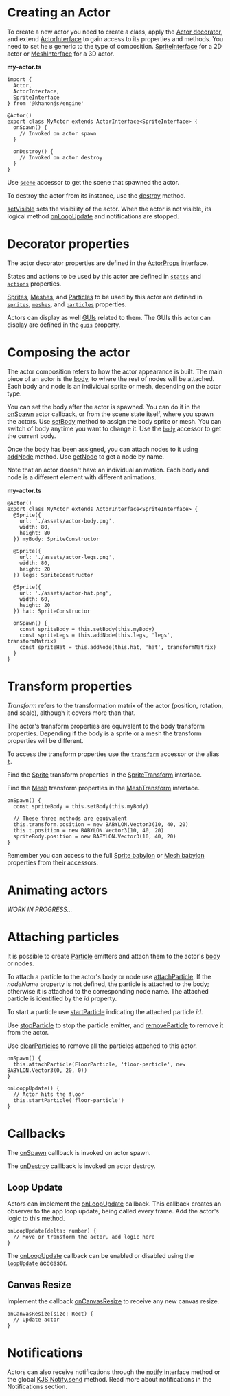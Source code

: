 # Creating an Actor

To create a new actor you need to create a class, apply the [Actor decorator](https://khanonjs.com/api-docs/functions/decorators_actor.Actor.html), and extend [ActorInterface](https://khanonjs.com/api-docs/classes/decorators_actor.ActorInterface.html) to gain access to its properties and methods. You need to set he `B` generic to the type of composition. [SpriteInterface](https://khanonjs.com/api-docs/classes/decorators_sprite.SpriteInterface.html) for a 2D actor or [MeshInterface](https://khanonjs.com/api-docs/classes/decorators_mesh.MeshInterface.html) for a 3D actor.

**my-actor.ts**
```
import {
  Actor,
  ActorInterface,
  SpriteInterface
} from '@khanonjs/engine'

@Actor()
export class MyActor extends ActorInterface<SpriteInterface> {
  onSpawn() {
    // Invoked on actor spawn
  }

  onDestroy() {
    // Invoked on actor destroy
  }
}
```

Use [`scene`](https://khanonjs.com/api-docs/classes/decorators_actor.ActorInterface.html#scene) accessor to get the scene that spawned the actor.

To destroy the actor from its instance, use the [destroy](https://khanonjs.com/api-docs/classes/decorators_actor.ActorInterface.html#destroy) method.

[setVisible](https://khanonjs.com/api-docs/classes/decorators_actor.ActorInterface.html#setVisible) sets the visibility of the actor. When the actor is not visible, its logical method [onLoopUpdate](https://khanonjs.com/api-docs/classes/decorators_actor.ActorInterface.html#onLoopUpdate) and notifications are stopped.

# Decorator properties

The actor decorator properties are defined in the [ActorProps](https://khanonjs.com/api-docs/interfaces/decorators_actor.ActorProps.html) interface.

States and actions to be used by this actor are defined in [`states`](https://khanonjs.com/api-docs/interfaces/decorators_actor.ActorProps.html#states) and [`actions`](https://khanonjs.com/api-docs/interfaces/decorators_actor.ActorProps.html#actions) properties.

[Sprites](https://khanonjs.com/api-docs/modules/decorators_sprite.html), [Meshes](https://khanonjs.com/api-docs/modules/decorators_mesh.html), and [Particles](https://khanonjs.com/api-docs/modules/decorators_particle.html) to be used by this actor are defined in [`sprites`](https://khanonjs.com/api-docs/interfaces/decorators_actor.ActorProps.html#sprites), [`meshes`](https://khanonjs.com/api-docs/interfaces/decorators_actor.ActorProps.html#meshes), and [`particles`](https://khanonjs.com/api-docs/interfaces/decorators_actor.ActorProps.html#particles) properties.

Actors can display as well [GUIs](https://khanonjs.com/api-docs/modules/decorators_gui.html) related to them. The GUIs this actor can display are defined in the [`guis`](https://khanonjs.com/api-docs/interfaces/decorators_actor.ActorProps.html#guis) property.

# Composing the actor

The actor composition refers to how the actor appearance is built. The main piece of an actor is the [body](https://khanonjs.com/api-docs/classes/decorators_actor.ActorInterface.html#body), to where the rest of nodes will be attached. Each body and node is an individual sprite or mesh, depending on the actor type.

You can set the body after the actor is spawned. You can do it in the [onSpawn](https://khanonjs.com/api-docs/classes/decorators_actor.ActorInterface.html#onSpawn) actor callback, or from the scene state itself, where you spawn the actors. Use [setBody](https://khanonjs.com/api-docs/classes/decorators_actor.ActorInterface.html#setBody) method to assign the body sprite or mesh. You can switch of body anytime you want to change it. Use the [`body`](https://khanonjs.com/api-docs/classes/decorators_actor.ActorInterface.html#body) accessor to get the current body.

Once the body has been assigned, you can attach nodes to it using [addNode](https://khanonjs.com/api-docs/classes/decorators_actor.ActorInterface.html#addNode) method. Use [getNode](https://khanonjs.com/api-docs/classes/decorators_actor.ActorInterface.html#getNode) to get a node by name.

Note that an actor doesn't have an individual animation. Each body and node is a different element with different animations.

**my-actor.ts**
```
@Actor()
export class MyActor extends ActorInterface<SpriteInterface> {
  @Sprite({
    url: './assets/actor-body.png',
    width: 80,
    height: 80
  }) myBody: SpriteConstructor

  @Sprite({
    url: './assets/actor-legs.png',
    width: 80,
    height: 20
  }) legs: SpriteConstructor

  @Sprite({
    url: './assets/actor-hat.png',
    width: 60,
    height: 20
  }) hat: SpriteConstructor

  onSpawn() {
    const spriteBody = this.setBody(this.myBody)
    const spriteLegs = this.addNode(this.legs, 'legs', transformMatrix)
    const spriteHat = this.addNode(this.hat, 'hat', transformMatrix)
  }
}
```

# Transform properties

*Transform* refers to the transformation matrix of the actor (position, rotation, and scale), although it covers more than that.

The actor's transform properties are equivalent to the body transform properties. Depending if the body is a sprite or a mesh the transform properties will be different.

To access the transform properties use the [`transform`](https://khanonjs.com/api-docs/classes/decorators_actor.ActorInterface.html#transform) accessor or the alias [`t`](https://khanonjs.com/api-docs/classes/decorators_actor.ActorInterface.html#t).

Find the [Sprite](https://khanonjs.com/api-docs/modules/decorators_sprite.html) transform properties in the [SpriteTransform](https://khanonjs.com/api-docs/interfaces/types.SpriteTransform.html) interface.

Find the [Mesh](https://khanonjs.com/api-docs/modules/decorators_mesh.html) transform properties in the [MeshTransform](https://khanonjs.com/api-docs/interfaces/types.MeshTransform.html) interface.

```
onSpawn() {
  const spriteBody = this.setBody(this.myBody)

  // These three methods are equivalent
  this.transform.position = new BABYLON.Vector3(10, 40, 20)
  this.t.position = new BABYLON.Vector3(10, 40, 20)
  spriteBody.position = new BABYLON.Vector3(10, 40, 20)
}
```

Remember you can access to the full [Sprite babylon](https://khanonjs.com/api-docs/classes/decorators_sprite.SpriteInterface.html#babylon) or [Mesh babylon](https://khanonjs.com/api-docs/classes/decorators_mesh.MeshInterface.html#babylon) properties from their accessors.

# Animating actors

*WORK IN PROGRESS...*

# Attaching particles

It is possible to create [Particle](https://khanonjs.com/api-docs/modules/decorators_particle.html) emitters and attach them to the actor's [body](https://khanonjs.com/api-docs/classes/decorators_actor.ActorInterface.html#body) or nodes.

To attach a particle to the actor's body or node use [attachParticle](https://khanonjs.com/api-docs/classes/decorators_actor.ActorInterface.html#attachParticle). If the *nodeName* property is not defined, the particle is attached to the body; otherwise it is attached to the corresponding node name. The attached particle is identified by the *id* property.

To start a particle use [startParticle](https://khanonjs.com/api-docs/classes/decorators_actor.ActorInterface.html#startParticle) indicating the attached particle *id*.

Use [stopParticle](https://khanonjs.com/api-docs/classes/decorators_actor.ActorInterface.html#stopParticle) to stop the particle emitter, and [removeParticle](https://khanonjs.com/api-docs/classes/decorators_actor.ActorInterface.html#removeParticle) to remove it from the actor.

Use [clearParticles](https://khanonjs.com/api-docs/classes/decorators_actor.ActorInterface.html#clearParticles) to remove all the particles attached to this actor.

```
onSpawn() {
  this.attachParticle(FloorParticle, 'floor-particle', new BABYLON.Vector3(0, 20, 0))
}

onLooppUpdate() {
  // Actor hits the floor
  this.startParticle('floor-particle')
}
```

# Callbacks

The [onSpawn](https://khanonjs.com/api-docs/classes/decorators_actor.ActorInterface.html#onSpawn) calllback is invoked on actor spawn.

The [onDestroy](https://khanonjs.com/api-docs/classes/decorators_actor.ActorInterface.html#onDestroy) calllback is invoked on actor destroy.

## Loop Update

Actors can implement the [onLoopUpdate](https://khanonjs.com/api-docs/classes/decorators_actor.ActorInterface.html#onLoopUpdate) callback. This callback creates an observer to the app loop update, being called every frame. Add the actor's logic to this method.
```
onLoopUpdate(delta: number) {
  // Move or transform the actor, add logic here
}
```

The [onLoopUpdate](https://khanonjs.com/api-docs/classes/decorators_actor.ActorInterface.html#onLoopUpdate) callback can be enabled or disabled using the [`loopUpdate`](https://khanonjs.com/api-docs/classes/decorators_actor.ActorInterface.html#loopUpdate) accessor.

## Canvas Resize

Implement the callback [onCanvasResize](https://khanonjs.com/api-docs/classes/decorators_actor.ActorInterface.html#onCanvasResize) to receive any new canvas resize.
```
onCanvasResize(size: Rect) {
  // Update actor
}
```

# Notifications

Actors can also receive notifications through the [notify](https://khanonjs.com/api-docs/classes/decorators_actor.ActorInterface.html#notify) interface method or the global [KJS.Notify.send](https://khanonjs.com/api-docs/functions/kjs.KJS.Notify.send.html) method. Read more about notifications in the Notifications section.

